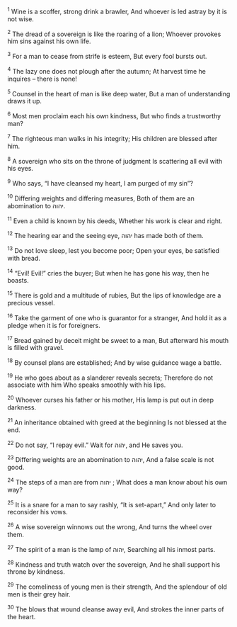 <sup>1</sup> Wine is a scoffer, strong drink a brawler, And whoever is led astray by it is not wise.

<sup>2</sup> The dread of a sovereign is like the roaring of a lion; Whoever provokes him sins against his own life.

<sup>3</sup> For a man to cease from strife is esteem, But every fool bursts out.

<sup>4</sup> The lazy one does not plough after the autumn; At harvest time he inquires – there is none!

<sup>5</sup> Counsel in the heart of man is like deep water, But a man of understanding draws it up.

<sup>6</sup> Most men proclaim each his own kindness, But who finds a trustworthy man?

<sup>7</sup> The righteous man walks in his integrity; His children are blessed after him.

<sup>8</sup> A sovereign who sits on the throne of judgment Is scattering all evil with his eyes.

<sup>9</sup> Who says, “I have cleansed my heart, I am purged of my sin”?

<sup>10</sup> Differing weights and differing measures, Both of them are an abomination to יהוה.

<sup>11</sup> Even a child is known by his deeds, Whether his work is clear and right.

<sup>12</sup> The hearing ear and the seeing eye, יהוה has made both of them.

<sup>13</sup> Do not love sleep, lest you become poor; Open your eyes, be satisfied with bread.

<sup>14</sup> “Evil! Evil!” cries the buyer; But when he has gone his way, then he boasts.

<sup>15</sup> There is gold and a multitude of rubies, But the lips of knowledge are a precious vessel.

<sup>16</sup> Take the garment of one who is guarantor for a stranger, And hold it as a pledge when it is for foreigners.

<sup>17</sup> Bread gained by deceit might be sweet to a man, But afterward his mouth is filled with gravel.

<sup>18</sup> By counsel plans are established; And by wise guidance wage a battle.

<sup>19</sup> He who goes about as a slanderer reveals secrets; Therefore do not associate with him Who speaks smoothly with his lips.

<sup>20</sup> Whoever curses his father or his mother, His lamp is put out in deep darkness.

<sup>21</sup> An inheritance obtained with greed at the beginning Is not blessed at the end.

<sup>22</sup> Do not say, “I repay evil.” Wait for יהוה, and He saves you.

<sup>23</sup> Differing weights are an abomination to יהוה, And a false scale is not good.

<sup>24</sup> The steps of a man are from יהוה ; What does a man know about his own way?

<sup>25</sup> It is a snare for a man to say rashly, “It is set-apart,” And only later to reconsider his vows.

<sup>26</sup> A wise sovereign winnows out the wrong, And turns the wheel over them.

<sup>27</sup> The spirit of a man is the lamp of יהוה, Searching all his inmost parts.

<sup>28</sup> Kindness and truth watch over the sovereign, And he shall support his throne by kindness.

<sup>29</sup> The comeliness of young men is their strength, And the splendour of old men is their grey hair.

<sup>30</sup> The blows that wound cleanse away evil, And strokes the inner parts of the heart.

